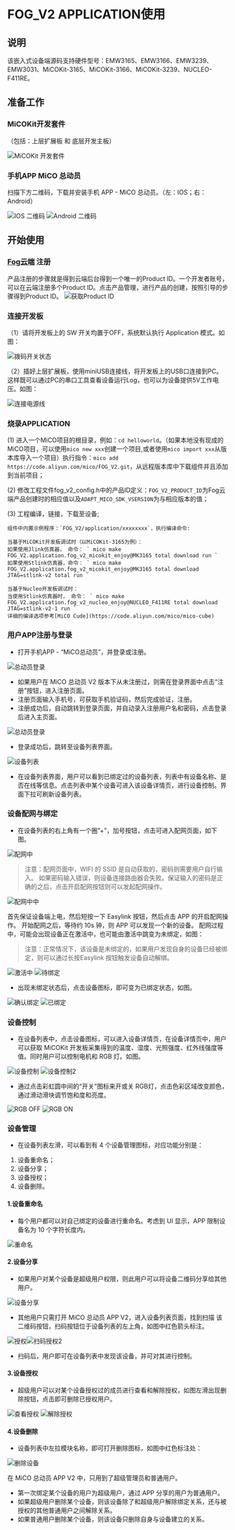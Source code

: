 # FOG_V2 APPLICATION使用

## 说明

该嵌入式设备端源码支持硬件型号：EMW3165、EMW3166、EMW3239、EMW3031、MiCOKit-3165、MiCOKit-3166、MiCOKit-3239、NUCLEO-F411RE。


## 准备工作
### MiCOKit开发套件
（包括：上层扩展板 和 底层开发主板）

![MiCOKit 开发套件](image/1.mico_enjoy/micokit.png)

### 手机APP MiCO 总动员
扫描下方二维码，下载并安装手机 APP -  MiCO 总动员。（左：IOS；右：Android）

![IOS 二维码](image/1.mico_enjoy/ios_mico_enjoy.png)    ![Android 二维码](image/1.mico_enjoy/android_mico_enjoy.png)

## 开始使用
### [Fog云端](https://v2.fogcloud.io/) 注册
产品注册的步骤就是得到云端后台得到一个唯一的Product ID。一个开发者账号，可以在云端注册多个Product ID。点击产品管理，进行产品的创建，按照引导的步骤得到Product ID。
![获取Product ID](image/productid.png)

### 连接开发板
（1）请将开发板上的 SW 开关均置于OFF，系统默认执行 Application 模式。如图：

![拨码开关状态](image/1.mico_enjoy/switch.png)

（2）插好上层扩展板，使用miniUSB连接线，将开发板上的USB口连接到PC。这样既可以通过PC的串口工具查看设备运行Log，也可以为设备提供5V工作电压。如图：

![连接电源线](image/1.mico_enjoy/usb.png)

### 烧录APPLICATION

(1) 进入一个MiCO项目的根目录，例如：`cd helloworld`。（如果本地没有现成的MiCO项目，可以使用`mico new xxx`创建一个项目,或者使用`mico import xxx`从版本库导入一个项目）执行指令：`mico add https://code.aliyun.com/mico/FOG_V2.git`，从远程版本库中下载组件并且添加到当前项目；

(2) 修改工程文件fog_v2_config.h中的产品ID定义：`FOG_V2_PRODUCT_ID`为Fog云端产品创建时的相应值以及`ADAPT_MICO_SDK_VSERSION`为与相应版本的值；

(3) 工程编译，链接，下载至设备;

```
组件中内置示例程序：`FOG_V2/application/xxxxxxxx`，执行编译命令:

当基于MiCOKit开发板调试时（以MiCOKit-3165为例）：
如果使用Jlink仿真器， 命令： ` mico make FOG_V2.application.fog_v2_micokit_enjoy@MK3165 total download run `  
如果使用Stlink仿真器，命令： ` mico make FOG_V2.application.fog_v2_micokit_enjoy@MK3165 total download JTAG=stlink-v2 total run `

当基于Nucleo开发板调试时：
当使用Stlink仿真器时， 命令： ` mico make FOG_V2.application.fog_v2_nucleo_enjoy@NUCLEO_F411RE total download JTAG=stlink-v2-1 run `
详细的编译选项参考[MiCO Cude](https://code.aliyun.com/mico/mico-cube)
```

### 用户APP注册与登录
- 打开手机APP - “MiCO总动员”，并登录或注册。

![总动员登录](image/1.mico_enjoy/mico_login.png)    

- 如果用户在 MiCO 总动员 V2 版本下从未注册过，则需在登录界面中点击“注册”按钮，进入注册页面。
- 注册页面输入手机号，可获取手机验证码，然后完成验证，注册。
- 注册成功后，自动跳转到登录页面，并自动录入注册用户名和密码，点击登录后进入主页面。


![总动员登录](image/1.mico_enjoy/mico_regest.png)

- 登录成功后，跳转至设备列表界面。


 ![设备列表](image/1.mico_enjoy/device_list.png)


- 在设备列表界面，用户可以看到已绑定过的设备列表，列表中有设备名称、是否在线等信息。点击列表中某个设备可进入该设备详情页，进行设备控制。界面下拉可刷新设备列表。


### 设备配网与绑定
- 在设备列表的右上角有一个圈”+”，加号按钮，点击可进入配网页面，如下图。


![配网中](image/1.mico_enjoy/netting.png)

>  注意：配网页面中，WIFI 的 SSID 是自动获取的，密码则需要用户自行输入。
如果密码输入错误，则设备连接路由器会失败。保证输入的密码是正确的之后，点击开启配网按钮则可以发起配网操作。

![配网中中](image/1.mico_enjoy/netting2.png)

首先保证设备端上电，然后短按一下 Easylink 按钮，然后点击 APP 的开启配网操作。
开始配网之后，等待约 10s 钟，则 APP 可以发现一个新的设备。
配网过程中，可能会出现设备正在激活中，也可能由激活中跳变为未绑定，如图：
>注意：正常情况下，该设备是未绑定的，如果用户发现自身的设备已经被绑定，则可以通过长按Easylink 按钮触发设备自动解绑。

![激活中](image/1.mico_enjoy/activate.png)    ![待绑定](image/1.mico_enjoy/banding.png)

- 出现未绑定状态后，点击设备图标，即可变为已绑定状态，如图。

![确认绑定](image/1.mico_enjoy/sure_band.png)  ![已绑定](image/1.mico_enjoy/band_ok.png)


### 设备控制

- 在设备列表中，点击设备图标，可以进入设备详情页，在设备详情页中，用户可以获取 MiCOKit 开发板采集得到的温度、湿度、光照强度、红外线强度等值。同时用户可以控制电机和 RGB 灯。如图。

![设备控制](image/1.mico_enjoy/device_control.png)   ![设备控制2](image/1.mico_enjoy/device_control2.png)

- 通过点击彩虹圆中间的“开关”图标来开或关 RGB灯，点击色彩区域改变颜色， 通过滑动滑块调节饱和度和亮度。


![RGB OFF](image/1.mico_enjoy/rgb_off.png)    ![RGB ON](image/1.mico_enjoy/rgb_on.png)

### 设备管理
- 在设备列表左滑，可以看到有 4 个设备管理图标，对应功能分别是：

 1. 设备重命名；
 2. 设备分享；
 3. 设备授权；
 4. 设备删除。
 
#### 1.设备重命名
- 每个用户都可以对自己绑定的设备进行重命名。考虑到 UI 显示，APP 限制设备名为 10 个字符长度内。


![重命名](image/1.mico_enjoy/rename.png)


#### 2.设备分享

- 如果用户对某个设备是超级用户权限，则此用户可以将设备二维码分享给其他用户。


![设备分享](image/1.mico_enjoy/share.png)

- 其他用户只需打开 MiCO 总动员 APP V2，进入设备列表页面，找到扫描 该二维码按钮，扫码按钮位于设备列表的左上角，如图中红色箭头标注。

![授权](image/1.mico_enjoy/author.png)![扫码授权2](image/1.mico_enjoy/author2.png)


- 扫码后，用户即可在设备列表中发现该设备，并可对其进行控制。

#### 3.设备授权
- 超级用户可以对某个设备授权过的成员进行查看和解除授权，如图左滑出现删除按钮，点击即可删除已授权用户。


![查看授权](image/1.mico_enjoy/view_author.png)  ![解除授权](image/1.mico_enjoy/view_author.png)

#### 4.设备删除

- 设备列表中左拉模块名称，即可打开删除图标，如图中红色标注处：

![删除设备](image/1.mico_enjoy/delete_device.png)

在 MiCO 总动员 APP V2 中，只用到了超级管理员和普通用户。

 - 第一次绑定某个设备的用户为超级用户，通过 APP 分享的用户为普通用户。
 - 如果超级用户删除某个设备，则该设备除了和超级用户解除绑定关系，还与被授权的其他普通用户之间解除关系。
 - 如果普通用户删除某个设备，则该设备只删除自身与设备建立的关系。





